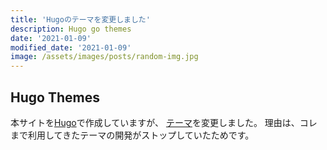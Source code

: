 ```yaml
---
title: 'Hugoのテーマを変更しました'
description: Hugo go themes
date: '2021-01-09'
modified_date: '2021-01-09'
image: /assets/images/posts/random-img.jpg
---
```


## Hugo Themes
本サイトを[Hugo](https://gohugo.io/)で作成していますが、
[テーマ](https://themes.gohugo.io/hugo-theme-stack/)を変更しました。
理由は、コレまで利用してきたテーマの開発がストップしていたためです。
